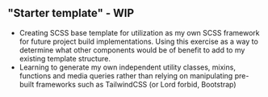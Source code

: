 ## "Starter template" - WIP
- Creating SCSS base template for utilization as my own SCSS framework for
  future project build implementations. Using this exercise as a way to determine
  what other components would be of benefit to add to my existing template structure.
- Learning to generate my own independent utility classes, mixins, functions
  and media queries rather than relying on manipulating pre-built frameworks
  such as TailwindCSS (or Lord forbid, Bootstrap)
